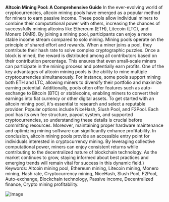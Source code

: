 **Altcoin Mining Pool: A Comprehensive Guide**
In the ever-evolving world of cryptocurrencies, altcoin mining pools have emerged as a popular method for miners to earn passive income. These pools allow individual miners to combine their computational power with others, increasing the chances of successfully mining altcoins like Ethereum (ETH), Litecoin (LTC), and Monero (XMR). By joining a mining pool, participants can enjoy a more stable income stream compared to solo mining.
Mining pools operate on the principle of shared effort and rewards. When a miner joins a pool, they contribute their hash rate to solve complex cryptographic puzzles. Once a block is mined, the reward is distributed among all contributors based on their contribution percentage. This ensures that even small-scale miners can participate in the mining process and potentially earn profits.
One of the key advantages of altcoin mining pools is the ability to mine multiple cryptocurrencies simultaneously. For instance, some pools support mining both ETH and LTC, allowing miners to diversify their portfolio and maximize earning potential. Additionally, pools often offer features such as auto-exchange to Bitcoin (BTC) or stablecoins, enabling miners to convert their earnings into fiat currency or other digital assets.
To get started with an altcoin mining pool, it's essential to research and select a reputable provider. Popular options include NiceHash, Slush Pool, and F2Pool. Each pool has its own fee structure, payout system, and supported cryptocurrencies, so understanding these details is crucial before committing resources. Moreover, maintaining proper hardware maintenance and optimizing mining software can significantly enhance profitability.
In conclusion, altcoin mining pools provide an accessible entry point for individuals interested in cryptocurrency mining. By leveraging collective computational power, miners can enjoy consistent returns while contributing to the decentralized nature of blockchain technology. As the market continues to grow, staying informed about best practices and emerging trends will remain vital for success in this dynamic field.)
Keywords: Altcoin mining pool, Ethereum mining, Litecoin mining, Monero mining, Hash rate, Cryptocurrency mining, NiceHash, Slush Pool, F2Pool, Auto-exchange, Blockchain technology, Passive income, Decentralized finance, Crypto mining profitability.

![Image](https://github.com/user-attachments/assets/d7419ec9-dc67-403f-bf28-8faea5f1f74f)

